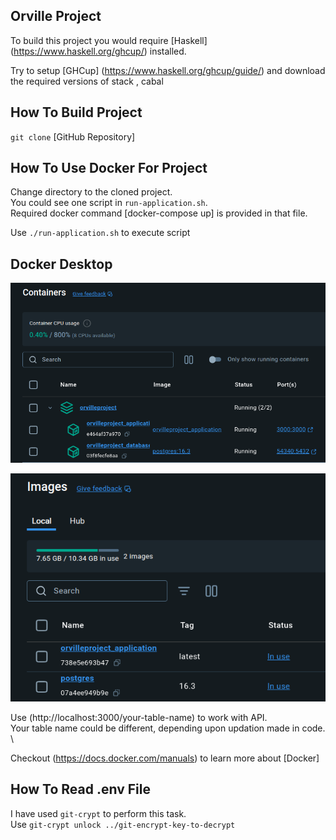 ## Orville Project

To build this project you would require [Haskell] (https://www.haskell.org/ghcup/) installed. 

Try to setup [GHCup] (https://www.haskell.org/ghcup/guide/) and download the required versions of stack , cabal 

## How To Build Project

`git clone` [GitHub Repository]


## How To Use Docker For Project

Change directory to the cloned project. \
You could see one script in `run-application.sh`.\
Required docker command [docker-compose up] is provided in that file.

Use `./run-application.sh` to execute script 


## Docker Desktop

![Containers Built On Docker Desktop](<Screenshot from 2024-08-23 16-19-10.png>)


![Images Built On Docker Desktop](<Screenshot from 2024-08-23 16-19-27.png>)


Use (http://localhost:3000/your-table-name) to work with API. \
Your table name could be different, depending upon updation made in code. \


Checkout (https://docs.docker.com/manuals) to learn more about [Docker]




## How To Read .env File

I have used `git-crypt` to perform this task. \
Use `git-crypt unlock ../git-encrypt-key-to-decrypt`

